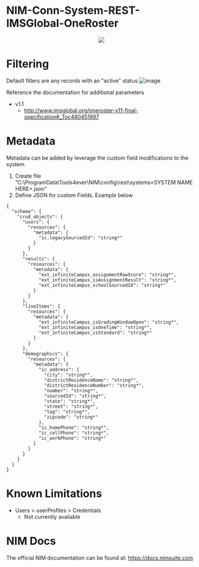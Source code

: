 # NIM-Conn-System-REST-IMSGlobal-OneRoster
<p align="center">
<img src="https://user-images.githubusercontent.com/24281600/191794680-5b4ef3e4-9323-4d0a-9548-6fff0b020fc5.png" />
</p>


# Filtering
Default filters are any records with an "active" status
![image](https://user-images.githubusercontent.com/24281600/168872696-c211abdb-af4d-4fb5-975a-99b2911a1332.png)

Reference the documentation for additional parameters
- v1.1
  - http://www.imsglobal.org/oneroster-v11-final-specification#_Toc480451997

# Metadata
Metadata can be added by leverage the custom field modifications to the system. 
1. Create file "C:\ProgramData\Tools4ever\NIM\config\rest\systems\<SYSTEM NAME HERE>.json"
2. Define JSON for custom Fields. Example below

```
{
  "schema": {
    "crud_objects": {
      "users": {
        "resources": {
          "metadata": {
            "ic.legacySourcedId": "string*"
          }
        }
      },
      "results": {
        "resources": {
          "metadata": {
            "ext_infiniteCampus_assignmentRawScore": "string*",
            "ext_infiniteCampus_isAssignmentResult": "string*",
            "ext_infiniteCampus_schoolSourcedId": "string*"
          }
        }
      },
      "lineItems": {
        "resources": {
          "metadata": {
            "ext_infiniteCampus_isGradingWindowOpen": "string*",
            "ext_infiniteCampus_isOneTime": "string*",
            "ext_infiniteCampus_isStandard": "string*"
          }
        }
      },
      "demographics": {
        "resources": {
          "metadata": {
            "ic_address": {
              "city": "string*",
              "districtResidenceName": "string*",
              "districtResidenceNumber": "string*",
              "number": "string*",
              "sourcedId": "string*",
              "state": "string*",
              "street": "string*",
              "tag": "string*",
              "zipcode": "string*"
            },
            "ic_homePhone": "string*",
            "ic_cellPhone": "string*",
            "ic_workPhone": "string*"
          }
        }
      }
    }
  }
}
```

# Known Limitations
- Users > userProfiles > Credentials
  - Not currently available

# NIM Docs
The official NIM documentation can be found at: https://docs.nimsuite.com
